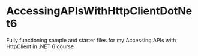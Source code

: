 # AccessingAPIsWithHttpClientDotNet6
Fully functioning sample and starter files for my Accessing APIs with HttpClient in .NET 6 course
